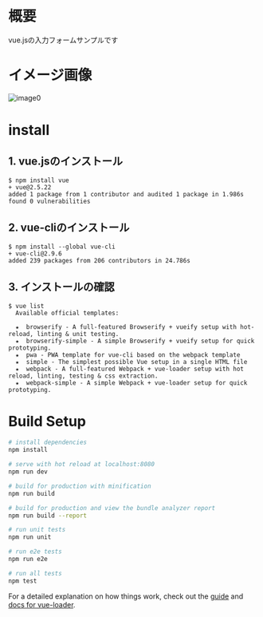 # 概要

vue.jsの入力フォームサンプルです

# イメージ画像
![image0](https://user-images.githubusercontent.com/34799564/51422618-e9344d80-1bf4-11e9-863a-63a167e5c265.png)

# install

## 1. vue.jsのインストール

```
$ npm install vue
+ vue@2.5.22
added 1 package from 1 contributor and audited 1 package in 1.986s
found 0 vulnerabilities
```

## 2. vue-cliのインストール

```
$ npm install --global vue-cli
+ vue-cli@2.9.6
added 239 packages from 206 contributors in 24.786s
```

## 3. インストールの確認

```
$ vue list
  Available official templates:

  ★  browserify - A full-featured Browserify + vueify setup with hot-reload, linting & unit testing.
  ★  browserify-simple - A simple Browserify + vueify setup for quick prototyping.
  ★  pwa - PWA template for vue-cli based on the webpack template
  ★  simple - The simplest possible Vue setup in a single HTML file
  ★  webpack - A full-featured Webpack + vue-loader setup with hot reload, linting, testing & css extraction.
  ★  webpack-simple - A simple Webpack + vue-loader setup for quick prototyping.
```
# Build Setup

``` bash
# install dependencies
npm install

# serve with hot reload at localhost:8080
npm run dev

# build for production with minification
npm run build

# build for production and view the bundle analyzer report
npm run build --report

# run unit tests
npm run unit

# run e2e tests
npm run e2e

# run all tests
npm test
```

For a detailed explanation on how things work, check out the [guide](http://vuejs-templates.github.io/webpack/) and [docs for vue-loader](http://vuejs.github.io/vue-loader).
